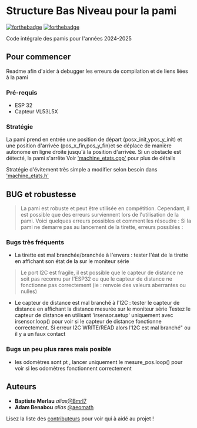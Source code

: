 # Structure Bas Niveau pour la pami 


[![forthebadge](http://forthebadge.com/images/badges/built-with-love.svg)](http://forthebadge.com)  [![forthebadge](https://forthebadge.com/images/badges/made-with-c-plus-plus.svg)](https://forthebadge.com)

Code intégrale des pamis pour l'années 2024-2025

## Pour commencer

Readme afin d'aider à debugger les erreurs de compilation et de liens liées à la pami

### Pré-requis

* ESP 32 
* Capteur VL53L5X

### Stratégie 

La pami prend en entrée une position de départ (posx_init,ypos_y_init) et une position d'arrivée 
(pos_x_fin,pos_y_fin)et se déplace de manière autonome en ligne droite jusqu'à la position d'arrivée.
Si un obstacle est détecté, la pami s'arrête Voir ['machine_etats.cpp'](src/Machine_etat.cpp) pour plus de détails

Stratégie d'évitement très simple  a modifier selon besoin dans ['machine_etats.h'](src/Machine_etat.cpp)

## BUG et robustesse 
> La pami est robuste et peut être utilisée en compétition. Cependant, il est possible que des erreurs surviennent lors de l'utilisation de la pami. Voici quelques erreurs possibles et comment les résoudre :
Si la pami ne demarre pas au lancement de la tirette, erreurs possibles :
### Bugs très fréquents
- La tirette est mal branchée/branchée à l'envers : tester l'éat de la tirette en affichant son état de la sur le moniteur série
> Le port I2C est fragile, il est possible que le capteur de distance ne soit pas reconnu par l'ESP32 ou que le capteur de distance ne fonctionne pas correctement (ie : renvoie des valeurs aberrantes ou nulles)
- Le capteur de distance est mal branché à l'I2C  : tester le capteur de distance en affichant la distance mesurée sur le moniteur série 
Testez le capteur de distance en utilisant 'irsensor.setup' uniquement avec irsensor.loop() pour voir si le capteur de distance fonctionne correctement. Si erreur I2C WRITE/READ alors l'I2C est mal branché" ou il y a un faux contact
### Bugs un peu plus rares mais posible
- les odomètres sont pt , lancer uniquement le mesure_pos.loop() pour voir si les odomètres fonctionnent correctement




## Auteurs
* **Baptiste Merlau** _alias_[@Bmrl7](https://github.com/Bmrl7)
* **Adam Benabou** _alias_ [@aeomath](https://github.com/aeomath)

Lisez la liste des [contributeurs](https://github.com/isae-bots-bn-2024/contributors) pour voir qui à aidé au projet !


